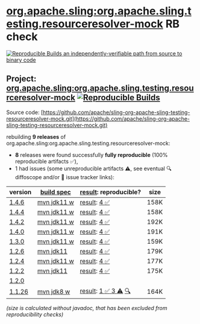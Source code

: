 [org.apache.sling:org.apache.sling.testing.resourceresolver-mock](https://central.sonatype.com/artifact/org.apache.sling/org.apache.sling.testing.resourceresolver-mock/versions) RB check
=======

[![Reproducible Builds](https://reproducible-builds.org/images/logos/rb.svg) an independently-verifiable path from source to binary code](https://reproducible-builds.org/)

## Project: [org.apache.sling:org.apache.sling.testing.resourceresolver-mock](https://central.sonatype.com/artifact/org.apache.sling/org.apache.sling.testing.resourceresolver-mock/versions) [![Reproducible Builds](https://img.shields.io/endpoint?url=https://raw.githubusercontent.com/jvm-repo-rebuild/reproducible-central/master/content/org/apache/sling/org.apache.sling.testing.resourceresolver-mock/badge.json)](https://github.com/jvm-repo-rebuild/reproducible-central/blob/master/content/org/apache/sling/org.apache.sling.testing.resourceresolver-mock/README.md)

Source code: [https://github.com/apache/sling-org-apache-sling-testing-resourceresolver-mock.git](https://github.com/apache/sling-org-apache-sling-testing-resourceresolver-mock.git)

rebuilding **9 releases** of org.apache.sling:org.apache.sling.testing.resourceresolver-mock:
- **8** releases were found successfully **fully reproducible** (100% reproducible artifacts :white_check_mark:),
- 1 had issues (some unreproducible artifacts :warning:, see eventual :mag: diffoscope and/or :memo: issue tracker links):

| version | [build spec](/BUILDSPEC.md) | [result](https://reproducible-builds.org/docs/jvm/): reproducible? | size |
| -- | --------- | ------ | -- |
| [1.4.6](https://central.sonatype.com/artifact/org.apache.sling/org.apache.sling.testing.resourceresolver-mock/1.4.6/pom) | [mvn jdk11 w](org.apache.sling.testing.resourceresolver-mock-1.4.6.buildspec) | [result](org.apache.sling.testing.resourceresolver-mock-1.4.6.buildinfo): [4 :white_check_mark: ](org.apache.sling.testing.resourceresolver-mock-1.4.6.buildcompare) | 158K |
| [1.4.4](https://central.sonatype.com/artifact/org.apache.sling/org.apache.sling.testing.resourceresolver-mock/1.4.4/pom) | [mvn jdk11 w](org.apache.sling.testing.resourceresolver-mock-1.4.4.buildspec) | [result](org.apache.sling.testing.resourceresolver-mock-1.4.4.buildinfo): [4 :white_check_mark: ](org.apache.sling.testing.resourceresolver-mock-1.4.4.buildcompare) | 158K |
| [1.4.2](https://central.sonatype.com/artifact/org.apache.sling/org.apache.sling.testing.resourceresolver-mock/1.4.2/pom) | [mvn jdk11 w](org.apache.sling.testing.resourceresolver-mock-1.4.2.buildspec) | [result](org.apache.sling.testing.resourceresolver-mock-1.4.2.buildinfo): [4 :white_check_mark: ](org.apache.sling.testing.resourceresolver-mock-1.4.2.buildcompare) | 192K |
| [1.4.0](https://central.sonatype.com/artifact/org.apache.sling/org.apache.sling.testing.resourceresolver-mock/1.4.0/pom) | [mvn jdk11 w](org.apache.sling.testing.resourceresolver-mock-1.4.0.buildspec) | [result](org.apache.sling.testing.resourceresolver-mock-1.4.0.buildinfo): [4 :white_check_mark: ](org.apache.sling.testing.resourceresolver-mock-1.4.0.buildcompare) | 191K |
| [1.3.0](https://central.sonatype.com/artifact/org.apache.sling/org.apache.sling.testing.resourceresolver-mock/1.3.0/pom) | [mvn jdk11 w](org.apache.sling.testing.resourceresolver-mock-1.3.0.buildspec) | [result](org.apache.sling.testing.resourceresolver-mock-1.3.0.buildinfo): [4 :white_check_mark: ](org.apache.sling.testing.resourceresolver-mock-1.3.0.buildcompare) | 159K |
| [1.2.6](https://central.sonatype.com/artifact/org.apache.sling/org.apache.sling.testing.resourceresolver-mock/1.2.6/pom) | [mvn jdk11](org.apache.sling.testing.resourceresolver-mock-1.2.6.buildspec) | [result](org.apache.sling.testing.resourceresolver-mock-1.2.6.buildinfo): [4 :white_check_mark: ](org.apache.sling.testing.resourceresolver-mock-1.2.6.buildcompare) | 179K |
| [1.2.4](https://central.sonatype.com/artifact/org.apache.sling/org.apache.sling.testing.resourceresolver-mock/1.2.4/pom) | [mvn jdk11 w](org.apache.sling.testing.resourceresolver-mock-1.2.4.buildspec) | [result](org.apache.sling.testing.resourceresolver-mock-1.2.4.buildinfo): [4 :white_check_mark: ](org.apache.sling.testing.resourceresolver-mock-1.2.4.buildcompare) | 177K |
| [1.2.2](https://central.sonatype.com/artifact/org.apache.sling/org.apache.sling.testing.resourceresolver-mock/1.2.2/pom) | [mvn jdk11](org.apache.sling.testing.resourceresolver-mock-1.2.2.buildspec) | [result](org.apache.sling.testing.resourceresolver-mock-1.2.2.buildinfo): [4 :white_check_mark: ](org.apache.sling.testing.resourceresolver-mock-1.2.2.buildcompare) | 175K |
| [1.2.0](https://central.sonatype.com/artifact/org.apache.sling/org.apache.sling.testing.resourceresolver-mock/1.2.0/pom) | | | |
| [1.1.26](https://central.sonatype.com/artifact/org.apache.sling/org.apache.sling.testing.resourceresolver-mock/1.1.26/pom) | [mvn jdk8 w](org.apache.sling.testing.resourceresolver-mock-1.1.26.buildspec) | [result](org.apache.sling.testing.resourceresolver-mock-1.1.26.buildinfo): [1 :white_check_mark:  3 :warning:](org.apache.sling.testing.resourceresolver-mock-1.1.26.buildcompare) [:mag:](org.apache.sling.testing.resourceresolver-mock-1.1.26.diffoscope) | 164K |

<i>(size is calculated without javadoc, that has been excluded from reproducibility checks)</i>
